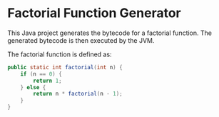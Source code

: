 # Factorial Function Generator

This Java project generates the bytecode for a factorial function. The generated bytecode is then executed by the JVM.

The factorial function is defined as:

```java
public static int factorial(int n) {
    if (n == 0) {
        return 1;
    } else {
        return n * factorial(n - 1);
    }
}
```
